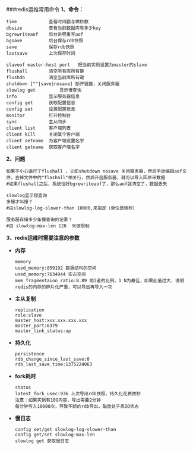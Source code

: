 ###redis运维常用命令
**1、命令：**

	time  			查看时间戳与微秒数
	dbsize 			查看当前数据库有多少key
	bgrewriteaof 	后台进程重写aof
	bgsave     		后台保存rdb快照
	save 			保存rdb快照
	lastsave 		上次保存时间

	slaveof master-host port   把当前实例设置为master的slave
	flushall 		清空所有库所有键
	flushdb			清空当前库所有键
	shutdown [""|save|nosave] 断开链接，关闭服务器
	slowlog get			显示慢查询
	info			显示服务器信息
	config get 		获取配置信息
	config set 		设置配置信息
	monitor			打开控制台
	sync			主从同步
	client list	 	客户端列表
	client kill		关闭某个客户端
	client setname	为客户端设置名字
	client getname  获取客户端名字

**2、问题**

	如果不小心运行了flushall ，立即shutdown nosave 关闭服务器，然后手动编辑aof文件，去掉文件中的"flashall"相关行，然后开启服务器，就可以导入回原来数据
	#如果flushall之后，系统恰好bgrewriteaof了，那么aof就清空了，数据丢失
	
	slowlog显示慢查询
	多慢才叫慢？
	#由slowlog-log-slower-than 10000,来指定（单位是微秒）
	
	服务器存储多少条慢查询的记录？
	#由 slowlog-max-len 128  来做限制


**3、redis运维时需要注意的参数**
- **内存**

      memory
      used_memory:859192 数据结构的空间
      used_memory:7634944 实占空间
      mem_fragmentaion_ratio:8.89 前2者的比例，1 N为最佳，如果此值过大，说明redis的内存的碎片化严重，可以导出再导入一次

- **主从复制**

      replication
      role:slave
      master_host:xxx.xxx.xxx.xxx
      master_port:6379
      master_link_status:up
      
- **持久化**

      persistence
      rdb_change_since_last_save:0
      rdb_last_save_time:1375224063
      
- **fork耗时**

      status
      latest_fork_usec:936 上次导出rdb快照，持久化花费微秒
      注意：如果实例有10G内容，导出需要2分钟
      每分钟写入10000次，导致不断的rdb导出，磁盘处于高IO状态

- **慢日志**

      config set/get slowlog-log-slower-than
      config get/set slowlog-max-len
      slowlog get 获取慢日志
